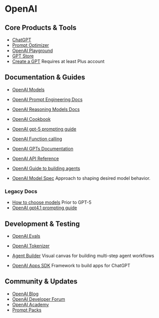 # OpenAI  

## Core Products & Tools
- [ChatGPT](https://chatgpt.com/)
- [Prompt Optimizer](https://platform.openai.com/chat/edit?models=gpt-5&optimize=true)  
- [OpenAI Playground](https://platform.openai.com/playground)  
- [GPT Store](https://chat.openai.com/gpts)  
- [Create a GPT](https://chat.openai.com/gpts/editor) Requires at least Plus account

## Documentation & Guides
- [OpenAI Models](https://platform.openai.com/docs/models)  

- [OpenAI Prompt Engineering Docs](https://platform.openai.com/docs/guides/prompt-engineering)  
- [OpenAI Reasoning Models Docs](https://platform.openai.com/docs/guides/reasoning/advice-on-prompting)  
- [OpenAI Cookbook](https://cookbook.openai.com/) 
- [OpenAI gpt-5 prompting guide](https://cookbook.openai.com/examples/gpt-5/gpt-5_prompting_guide?)
- [OpenAI Function calling](https://platform.openai.com/docs/guides/function-calling)  
- [OpenAI GPTs Documentation](https://platform.openai.com/docs/introduction/gpts)  
- [OpenAI API Reference](https://platform.openai.com/docs/api-reference/introduction)
- [OpenAI Guide to building agents](https://cdn.openai.com/business-guides-and-resources/a-practical-guide-to-building-agents.pdf)
- [OpenAI Model Spec](https://model-spec.openai.com/2025-04-11.html) Approach to shaping desired model behavior.

### Legacy Docs
- [How to choose models](https://help.openai.com/en/articles/11165333-chatgpt-enterprise-models-limits) Prior to GPT-5
- [OpenAI gpt4.1 prompting guide](https://cookbook.openai.com/examples/gpt4-1_prompting_guide)

## Development & Testing
- [OpenAI Evals](https://platform.openai.com/docs/guides/evals)
- [OpenAI Tokenizer](https://platform.openai.com/tokenizer)  

- [Agent Builder](https://platform.openai.com/agent-builder) Visual canvas for building multi-step agent workflows
- [OpenAI Apps SDK](https://developers.openai.com/apps-sdk) Framework to build apps for ChatGPT

## Community & Updates
- [OpenAI Blog](https://openai.com/blog)  
- [OpenAI Developer Forum](https://community.openai.com/)  
- [OpenAI Academy](https://academy.openai.com/public/content)
- [Prompt Packs](https://academy.openai.com/public/tags/prompt-packs-6849a0f98c613939acef841c)

